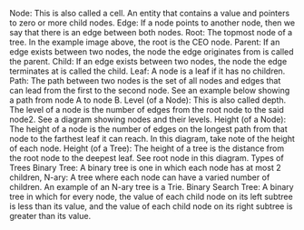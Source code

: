 
Node: This is also called a cell. An entity that contains a value and pointers to zero or more child nodes.
Edge: If a node points to another node, then we say that there is an edge between both nodes.
Root: The topmost node of a tree. In the example image above, the root is the CEO node.
Parent: If an edge exists between two nodes, the node the edge originates from is called the parent.
Child: If an edge exists between two nodes, the node the edge terminates at is called the child.
Leaf: A node is a leaf if it has no children.
Path: The path between two nodes is the set of all nodes and edges that can lead from the first to the second node. See an example below showing a path from node A to node B.
Level (of a Node): This is also called depth. The level of a node is the number of edges from the root node to the said node2. See a diagram showing nodes and their levels.
Height (of a Node): The height of a node is the number of edges on the longest path from that node to the farthest leaf it can reach. In this diagram, take note of the height of each node.
Height (of a Tree): The height of a tree is the distance from the root node to the deepest leaf. See root node in this diagram.
Types of Trees
Binary Tree: A binary tree is one in which each node has at most 2 children,
N-ary: A tree where each node can have a varied number of children. An example of an N-ary tree is a Trie.
Binary Search Tree: A binary tree in which for every node, the value of each child node on its left subtree is less than its value, and the value of each child node on its right subtree is greater than its value.